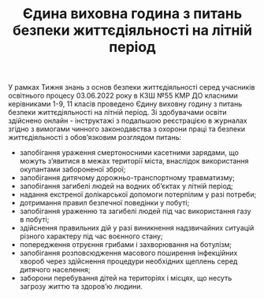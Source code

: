 ﻿---
title: Єдина виховна година з питань безпеки життєдіяльності на літній період
---

У рамках Тижня знань з основ безпеки життєдіяльності серед учасників освітнього процесу 03.06.2022 року в КЗШ №55 КМР ДО класними керівниками 1-9, 11 класів проведено Єдину виховну годину з питань безпеки життєдіяльності на літній період. Зі здобувачами освіти здійснено онлайн - інструктажі з подальшою реєстрацією в журналах згідно з вимогами чинного законодавства з охорони праці та безпеки життєдіяльності з обов’язковим розглядом питань:

- запобігання ураження смертоносними касетними зарядами, що можуть з’явитися в межах території міста, внаслідок використання окупантами забороненої зброї;
- запобігання дитячому дорожньо-транспортному травматизму;
- запобігання загибелі людей на водних об’єктах у літній період;
- надання екстреної долікарської допомоги потерпілим у разі потреби;
- дотримання правил безпечної поведінки у побуті;
- запобігання ураженню та загибелі людей під час використання газу в побуті;
- здійснення правильних дій у разі виникнення надзвичайних ситуацій різного характеру під час воєнного стану;
- попередження отруєння грибами і захворювання на ботулізм;
- запобігання розповсюдження масового поширення інфекційних хвороб через здійснення процедури необхідних щеплень серед дитячого населення;
- заборони перебування дітей на територіях і місцях, що несуть загрозу життю та здоров’ю людини.

<slideshow />
